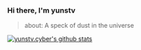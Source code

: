 ### Hi there, I'm yunstv

> about: A speck of dust in the universe

[![yunstv.cyber's github stats](https://github-readme-stats-sigma-five.vercel.app/api?username=yunstv&show_icons=true&count_private=true)](https://github.com/yunstv)
